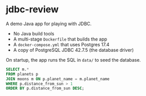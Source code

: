 # jdbc-review

A demo Java app for playing with JDBC.

- No Java build tools
- A multi-stage `Dockerfile` that builds the app
- A `docker-compose.yml` that uses Postgres 17.4
- A copy of PostgreSQL JDBC 42.7.5 (the database driver)

On startup, the app runs the SQL in `data/` to seed the database.

```sql
SELECT m.*
FROM planets p
JOIN moons m ON p.planet_name = m.planet_name
WHERE p.distance_from_sun > 1
ORDER BY p.distance_from_sun DESC;
```
